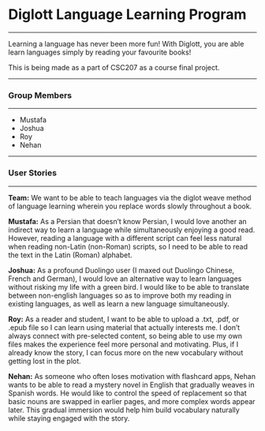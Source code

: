 # Diglott Language Learning Program
____
Learning a language has never been more fun! With Diglott, you are able learn languages simply by reading your favourite books!

This is being made as a part of CSC207 as a course final project.
____
### Group Members
____
- Mustafa
- Joshua
- Roy
- Nehan
____
### User Stories
____
**Team:** We want to be able to teach languages via the diglot weave method of language learning wherein you replace words slowly throughout a book. 

**Mustafa:** As a Persian that doesn’t know Persian, I would love another an indirect way to learn a language while simultaneously enjoying a good read. However, reading a language with a different script can feel less natural when reading non-Latin (non-Roman) scripts, so I need to be able to read the text in the Latin (Roman) alphabet.

**Joshua:** As a profound Duolingo user (I maxed out Duolingo Chinese, French and German), I would love an alternative way to learn languages without risking my life with a green bird. I would like to be able to translate between non-english languages so as to improve both my reading in existing languages, as well as learn a new language simultaneously.

**Roy:** As a reader and student, I want to be able to upload a .txt, .pdf, or .epub file so I can learn using material that actually interests me. I don’t always connect with pre-selected content, so being able to use my own files makes the experience feel more personal and motivating. Plus, if I already know the story, I can focus more on the new vocabulary without getting lost in the plot.

**Nehan:** As someone who often loses motivation with flashcard apps, Nehan wants to be able to read a mystery novel in English that gradually weaves in Spanish words. He would like to control the speed of replacement so that basic nouns are swapped in earlier pages, and more complex words appear later. This gradual immersion would help him build vocabulary naturally while staying engaged with the story. 
